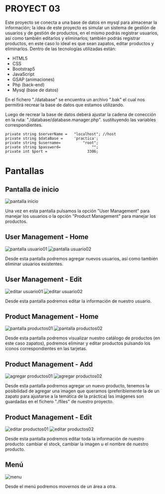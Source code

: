 
# PROYECT 03 

Este proyecto se conecta a una  base de datos en mysql para almacenar la información; 
la idea de este proyecto es simular un sistema de gestión de usuarios y 
de gestión de productos, en el mismo podrás registrar usuarios, así como también editarlos 
y eliminarlos; también podrás registrar productos, en este caso lo ideal es que sean zapatos, 
editar productos y eliminarlos. Dentro de las tecnologías utilizadas
están: 

* HTML5 
* CSS 
* Bootstrap5 
* JavaScript 
* GSAP (animaciones)
* Php (back-end)
* Mysql (base de datos)      

En el fichero "./database" se encuentra un archivo ".bak"
el cual nos permitirá recrear la base de datos que estamos utilizando.

Luego de recrear la base de datos deberá ajustar la cadena de 
conección en la ruta: "./database/database.manager.php".
sustituyendo las variables correspondientes.

    private string $serverName =   "localhost"; //host
    private string $dataBase =     'practica';
    private string $username=          "root";
    private string $password=              "";
    private int $port =                  3306;

# Pantallas  


## Pantalla de inicio
![pantalla inicio](/z-imagenes_de_funcionamiento/intro.png "pantalla de inicio")

Una vez en esta pantalla pulsamos la opción "User Management" para manejar los usuarios
 o la opción "Product Management" para manejar los productos.

## User Management - Home
![pantalla usuario01](/z-imagenes_de_funcionamiento/usuarios_home01.png "pantalla de usuarios01")
![pantalla usuario02](/z-imagenes_de_funcionamiento/usuarios_home02.png "pantalla de usuarios02")

Desde esta pantalla podremos agregar nuevos usuarios, así como también eliminar 
usuarios existentes.   

## User Management - Edit
![editar usuario01](/z-imagenes_de_funcionamiento/edit_user01.png "editar usuario01")
![editar usuario02](/z-imagenes_de_funcionamiento/edit_user02.png "editar usuario02")

Desde esta pantalla podremos editar la información de nuestro usuario.

## Product Management - Home
![pantalla productos01](/z-imagenes_de_funcionamiento/productos_home01.png "pantalla de productos01")
![pantalla productos02](/z-imagenes_de_funcionamiento/productos_home02.png "pantalla de productos02")

Desde esta pantalla podremos visualizar nuestro catálogo de productos (en este caso zapatos),
podremos eliminar y editar productos pulsando los iconos correspondientes en las tarjetas.

## Product Management - Add
![agregar productos01](/z-imagenes_de_funcionamiento/add_product01.png "agregar de productos01")
![agregar productos02](/z-imagenes_de_funcionamiento/add_product02.png "agregar de productos02")

Desde esta pantalla podremos agregar un nuevo producto, tenemos la posibilidad de agregar una imagen
que queramos (preferiblemente la de un zapato para ajustarse a la temática de la práctica)
las imágenes son guardadas en el fichero "./files" de nuestro proyecto.

## Product Management - Edit
![editar productos01](/z-imagenes_de_funcionamiento/edit_product01.png "editar productos01")
![editar productos02](/z-imagenes_de_funcionamiento/edit_product02.png "editar productos02")

Desde esta pantalla podremos editar toda la información de nuestro producto: 
cambiar el stock, cambiar la imagen u el nombre de nuestro producto.

## Menú 
![menu](/z-imagenes_de_funcionamiento/menu.png "menu")

Desde el menú podremos movernos de un área a otra.

